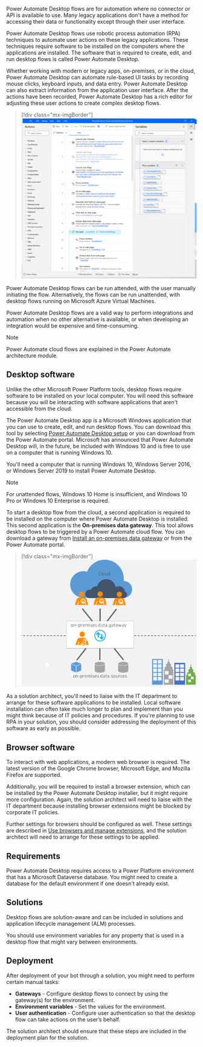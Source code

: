 Power Automate Desktop flows are for automation where no connector or API is available to use. Many legacy applications don't have a method for accessing their data or functionality except through their user interface.

Power Automate Desktop flows use robotic process automation (RPA) techniques to automate user actions on these legacy applications. These techniques require software to be installed on the computers where the applications are installed. The software that is required to create, edit, and run desktop flows is called Power Automate Desktop.

Whether working with modern or legacy apps, on-premises, or in the cloud, Power Automate Desktop can automate rule-based UI tasks by recording mouse clicks, keyboard inputs, and data entry. Power Automate Desktop can also extract information from the application user interface. After the actions have been recorded, Power Automate Desktop has a rich editor for adjusting these user actions to create complex desktop flows.

> [!div class="mx-imgBorder"]
> [![alt text](../media/2-desktop-flow-designer.png)](../media/2-desktop-flow-designer.png#lightbox)

Power Automate Desktop flows can be run attended, with the user manually initiating the flow. Alternatively, the flows can be run unattended, with desktop flows running on Microsoft Azure Virtual Machines.

Power Automate Desktop flows are a valid way to perform integrations and automation when no other alternative is available, or when developing an integration would be expensive and time-consuming.

> [!NOTE]
> Power Automate cloud flows are explained in the Power Automate architecture module.

## Desktop software

Unlike the other Microsoft Power Platform tools, desktop flows require software to be installed on your local computer. You will need this software because you will be interacting with software applications that aren't accessible from the cloud.

The Power Automate Desktop app is a Microsoft Windows application that you can use to create, edit, and run desktop flows. You can download this tool by selecting [Power Automate Desktop setup](https://go.microsoft.com/fwlink/?linkid=2102613) or you can download from the Power Automate portal. Microsoft has announced that Power Automate Desktop will, in the future, be included with Windows 10 and is free to use on a computer that is running Windows 10.

You'll need a computer that is running Windows 10, Windows Server 2016, or Windows Server 2019 to install Power Automate Desktop.

> [!NOTE]
> For unattended flows, Windows 10 Home is insufficient, and Windows 10 Pro or Windows 10 Enterprise is required.

To start a desktop flow from the cloud, a second application is required to be installed on the computer where Power Automate Desktop is installed. This second application is the **On-premises data gateway**. This tool allows desktop flows to be triggered by a Power Automate cloud flow. You can download a gateway from [Install an on-premises data gateway](https://docs.microsoft.com/data-integration/gateway/service-gateway-install/?azure-portal=true) or from the Power Automate portal.

> [!div class="mx-imgBorder"]
> [![Diagram of the On-premises data gateway application.](../media/2-on-premises-data-gateway.png)](../media/2-on-premises-data-gateway.png#lightbox)

As a solution architect, you'll need to liaise with the IT department to arrange for these software applications to be installed. Local software installation can often take much longer to plan and implement than you might think because of IT policies and procedures. If you're planning to use RPA in your solution, you should consider addressing the deployment of this software as early as possible.

## Browser software

To interact with web applications, a modern web browser is required. The latest version of the Google Chrome browser, Microsoft Edge, and Mozilla Firefox are supported.

Additionally, you will be required to install a browser extension, which can be installed by the Power Automate Desktop installer, but it might require more configuration. Again, the solution architect will need to liaise with the IT department because installing browser extensions might be blocked by corporate IT policies.

Further settings for browsers should be configured as well. These settings are described in [Use browsers and manage extensions](https://docs.microsoft.com/power-automate/desktop-flows/using-browsers/?azure-portal=true), and the solution architect will need to arrange for these settings to be applied.

## Requirements

Power Automate Desktop requires access to a Power Platform environment that has a Microsoft Dataverse database. You might need to create a database for the default environment if one doesn't already exist.

## Solutions

Desktop flows are solution-aware and can be included in solutions and application lifecycle management (ALM) processes.

You should use environment variables for any property that is used in a desktop flow that might vary between environments.

## Deployment

After deployment of your bot through a solution, you might need to perform certain manual tasks:

- **Gateways** - Configure desktop flows to connect by using the gateway(s) for the environment.
- **Environment variables** - Set the values for the environment.
- **User authentication** - Configure user authentication so that the desktop flow can take actions on the user’s behalf.

The solution architect should ensure that these steps are included in the deployment plan for the solution.
